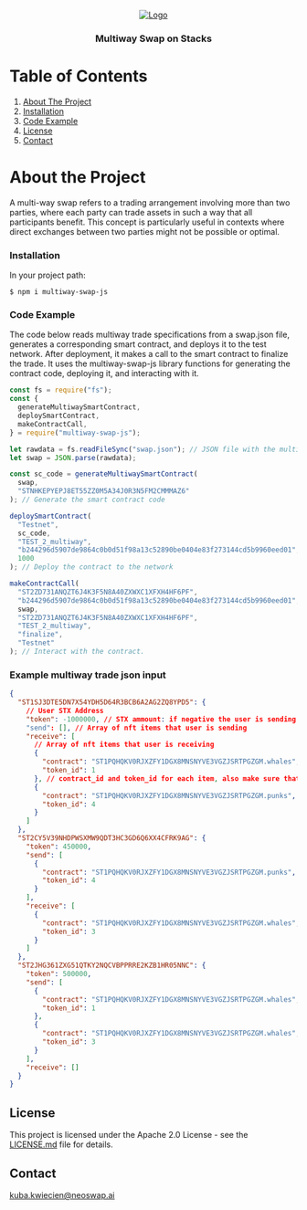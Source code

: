 <br />
<div align="center">
  <a href="https://neoswap.ai/wp-content/uploads/2022/08/logo-small-2.png">
    <img src="https://mma.prnewswire.com/media/2009538/NeoSwap_AI_Logo.jpg?w=400" alt="Logo">
  </a>

  <h3 align="center">Multiway Swap on Stacks
</h3>

</div>

# Table of Contents

1. [About The Project](#about-the-project)
2. [Installation](#installation)
3. [Code Example](#code-examples)
4. [License](#license)
5. [Contact](#contact)

# About the Project

A multi-way swap refers to a trading arrangement involving more than two parties, where each party can trade assets in such a way that all participants benefit. This concept is particularly useful in contexts where direct exchanges between two parties might not be possible or optimal.

### Installation

In your project path:

    $ npm i multiway-swap-js

### Code Example

The code below reads multiway trade specifications from a swap.json file, generates a corresponding smart contract, and deploys it to the test network. After deployment, it makes a call to the smart contract to finalize the trade. It uses the multiway-swap-js library functions for generating the contract code, deploying it, and interacting with it.

```javascript
const fs = require("fs");
const {
  generateMultiwaySmartContract,
  deploySmartContract,
  makeContractCall,
} = require("multiway-swap-js");

let rawdata = fs.readFileSync("swap.json"); // JSON file with the multiway trade specifications
let swap = JSON.parse(rawdata);

const sc_code = generateMultiwaySmartContract(
  swap,
  "STNHKEPYEPJ8ET55ZZ0M5A34J0R3N5FM2CMMMAZ6"
); // Generate the smart contract code

deploySmartContract(
  "Testnet",
  sc_code,
  "TEST_2_multiway",
  "b244296d5907de9864c0b0d51f98a13c52890be0404e83f273144cd5b9960eed01",
  1000
); // Deploy the contract to the network

makeContractCall(
  "ST2ZD731ANQZT6J4K3F5N8A40ZXWXC1XFXH4HF6PF",
  "b244296d5907de9864c0b0d51f98a13c52890be0404e83f273144cd5b9960eed01",
  swap,
  "ST2ZD731ANQZT6J4K3F5N8A40ZXWXC1XFXH4HF6PF",
  "TEST_2_multiway",
  "finalize",
  "Testnet"
); // Interact with the contract.
```

### Example multiway trade json input

```json
{
  "ST1SJ3DTE5DN7X54YDH5D64R3BCB6A2AG2ZQ8YPD5": {
    // User STX Address
    "token": -1000000, // STX ammount: if negative the user is sending and if positive user is receiving
    "send": [], // Array of nft items that user is sending
    "receive": [
      // Array of nft items that user is receiving
      {
        "contract": "ST1PQHQKV0RJXZFY1DGX8MNSNYVE3VGZJSRTPGZGM.whales",
        "token_id": 1
      }, // contract_id and token_id for each item, also make sure that every item is being sent and received
      {
        "contract": "ST1PQHQKV0RJXZFY1DGX8MNSNYVE3VGZJSRTPGZGM.punks",
        "token_id": 4
      }
    ]
  },
  "ST2CY5V39NHDPWSXMW9QDT3HC3GD6Q6XX4CFRK9AG": {
    "token": 450000,
    "send": [
      {
        "contract": "ST1PQHQKV0RJXZFY1DGX8MNSNYVE3VGZJSRTPGZGM.punks",
        "token_id": 4
      }
    ],
    "receive": [
      {
        "contract": "ST1PQHQKV0RJXZFY1DGX8MNSNYVE3VGZJSRTPGZGM.whales",
        "token_id": 3
      }
    ]
  },
  "ST2JHG361ZXG51QTKY2NQCVBPPRRE2KZB1HR05NNC": {
    "token": 500000,
    "send": [
      {
        "contract": "ST1PQHQKV0RJXZFY1DGX8MNSNYVE3VGZJSRTPGZGM.whales",
        "token_id": 1
      },
      {
        "contract": "ST1PQHQKV0RJXZFY1DGX8MNSNYVE3VGZJSRTPGZGM.whales",
        "token_id": 3
      }
    ],
    "receive": []
  }
}
```

## License

This project is licensed under the Apache 2.0 License - see the [LICENSE.md](LICENSE.md) file for details.

## Contact

kuba.kwiecien@neoswap.ai
